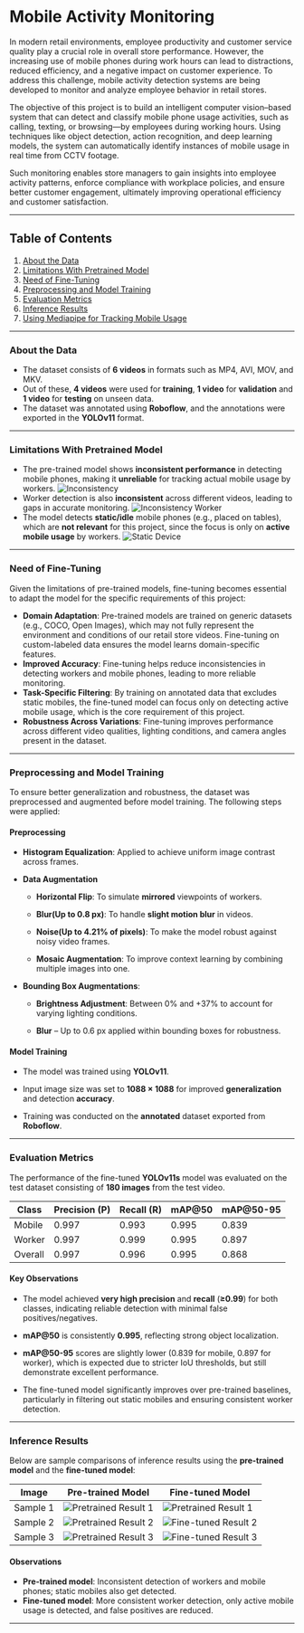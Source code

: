 # Mobile Activity Monitoring
In modern retail environments, employee productivity and customer service quality play a crucial role in overall store performance. However, the increasing use of mobile phones during work hours can lead to distractions, reduced efficiency, and a negative impact on customer experience. To address this challenge, mobile activity detection systems are being developed to monitor and analyze employee behavior in retail stores.

The objective of this project is to build an intelligent computer vision–based system that can detect and classify mobile phone usage activities, such as calling, texting, or browsing—by employees during working hours. Using techniques like object detection, action recognition, and deep learning models, the system can automatically identify instances of mobile usage in real time from CCTV footage.

Such monitoring enables store managers to gain insights into employee activity patterns, enforce compliance with workplace policies, and ensure better customer engagement, ultimately improving operational efficiency and customer satisfaction.

---
## Table of Contents
1. [About the Data](#about-the-data)
2. [Limitations With Pretrained Model](#limitations-with-pretrained-model)
3. [Need of Fine-Tuning](#need-of-fine-tuning)
4. [Preprocessing and Model Training](#preprocessing-and-model-training)
5. [Evaluation Metrics](#evaluation-metrics)
6. [Inference Results](#inference-results)
7. [Using Mediapipe for Tracking Mobile Usage](#using-mediapipe-for-tracking-mobile-usage)
---

### About the Data
- The dataset consists of **6 videos** in formats such as MP4, AVI, MOV, and MKV.
- Out of these, **4 videos** were used for **training**, **1 video** for **validation** and **1 video** for **testing** on unseen data.
- The dataset was annotated using **Roboflow**, and the annotations were exported in the **YOLOv11** format.
---

### Limitations With Pretrained Model
- The pre-trained model shows **inconsistent performance** in detecting mobile phones, making it **unreliable** for tracking actual mobile usage by workers.
![Inconsistency](visuals/inconsistency.png)
- Worker detection is also **inconsistent** across different videos, leading to gaps in accurate monitoring.
  ![Inconsistency Worker](visuals/inconsistency_worker.png)
- The model detects **static/idle** mobile phones (e.g., placed on tables), which are **not relevant** for this project, since the focus is only on **active mobile usage** by workers.
  ![Static Device](visuals/static.png)
---

### Need of Fine-Tuning

Given the limitations of pre-trained models, fine-tuning becomes essential to adapt the model for the specific requirements of this project:

- **Domain Adaptation**: Pre-trained models are trained on generic datasets (e.g., COCO, Open Images), which may not fully represent the environment and conditions of our retail store videos. Fine-tuning on custom-labeled data ensures the model learns domain-specific features.
- **Improved Accuracy**: Fine-tuning helps reduce inconsistencies in detecting workers and mobile phones, leading to more reliable monitoring.
- **Task-Specific Filtering**: By training on annotated data that excludes static mobiles, the fine-tuned model can focus only on detecting active mobile usage, which is the core requirement of this project.
- **Robustness Across Variations**: Fine-tuning improves performance across different video qualities, lighting conditions, and camera angles present in the dataset.
---

### Preprocessing and Model Training
To ensure better generalization and robustness, the dataset was preprocessed and augmented before model training. The following steps were applied:

#### Preprocessing

- **Histogram Equalization**: Applied to achieve uniform image contrast across frames.

- **Data Augmentation**

  -  **Horizontal Flip**: To simulate **mirrored** viewpoints of workers.

  - **Blur(Up to 0.8 px)**: To handle **slight motion blur** in videos.

  - **Noise(Up to 4.21% of pixels)**: To make the model robust against noisy video frames.

  - **Mosaic Augmentation**: To improve context learning by combining multiple images into one.

- **Bounding Box Augmentations**:

  - **Brightness Adjustment**: Between 0% and +37% to account for varying lighting conditions.

  - **Blur** – Up to 0.6 px applied within bounding boxes for robustness.
 

#### Model Training

- The model was trained using **YOLOv11**.

- Input image size was set to **1088 × 1088** for improved **generalization** and detection **accuracy**.

- Training was conducted on the **annotated** dataset exported from **Roboflow**.
---


### Evaluation Metrics  
The performance of the fine-tuned **YOLOv11s** model was evaluated on the test dataset consisting of **180 images** from the test video.  

| Class   | Precision (P) | Recall (R) | mAP@50 | mAP@50-95 |
|---------|---------------|------------|--------|-----------|
| Mobile  | 0.997         | 0.993      | 0.995  | 0.839     |
| Worker  | 0.997         | 0.999      | 0.995  | 0.897     |
| Overall | 0.997         | 0.996      | 0.995  | 0.868     |

#### Key Observations

- The model achieved **very high precision** and **recall** (**≥0.99**) for both classes, indicating reliable detection with minimal false positives/negatives.

- **mAP@50** is consistently **0.995**, reflecting strong object localization.

- **mAP@50-95** scores are slightly lower (0.839 for mobile, 0.897 for worker), which is expected due to stricter IoU thresholds, but still demonstrate excellent performance.

- The fine-tuned model significantly improves over pre-trained baselines, particularly in filtering out static mobiles and ensuring consistent worker detection.
---

### Inference Results  

Below are sample comparisons of inference results using the **pre-trained model** and the **fine-tuned model**:  

| Image | Pre-trained Model | Fine-tuned Model |
|-------|------------------|------------------|
| Sample 1 | ![Pretrained Result 1](visuals/inconsistency1.png) | ![Pretrained Result 1](visuals/consistency.png) |
| Sample 2 | ![Pretrained Result 2](visuals/inconsistency_worker.png) | ![Fine-tuned Result 2](visuals/consistency_worker.png) |
| Sample 3 | ![Pretrained Result 3](visuals/static.png) | ![Fine-tuned Result 3](visuals/notstatic.png) |

#### Observations  
- **Pre-trained model**: Inconsistent detection of workers and mobile phones; static mobiles also get detected.  
- **Fine-tuned model**: More consistent worker detection, only active mobile usage is detected, and false positives are reduced.
---
